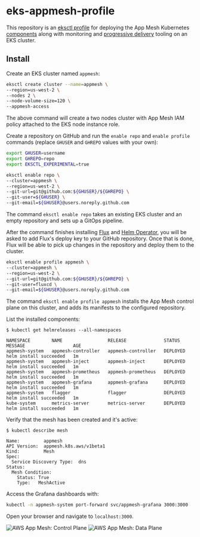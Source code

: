 # eks-appmesh-profile

This repository is an [eksctl profile](https://eksctl.io/usage/experimental/gitops-flux/)
for deploying the App Mesh Kubernetes [components](https://github.com/aws/eks-charts)
along with monitoring and [progressive delivery](https://flagger.app) tooling on an EKS cluster. 

## Install

Create an EKS cluster named `appmesh`:

```sh
eksctl create cluster --name=appmesh \
--region=us-west-2 \
--nodes 2 \
--node-volume-size=120 \
--appmesh-access
```

The above command will create a two nodes cluster with App Mesh IAM policy attached to the EKS node instance role.

Create a repository on GitHub and run the `enable repo` and `enable profile` commands
(replace `GHUSER` and `GHREPO` values with your own):

```sh
export GHUSER=username
export GHREPO=repo
export EKSCTL_EXPERIMENTAL=true

eksctl enable repo \
--cluster=appmesh \
--region=us-west-2 \
--git-url=git@github.com:${GHUSER}/${GHREPO} \
--git-user=${GHUSER} \
--git-email=${GHUSER}@users.noreply.github.com
```

The command `eksctl enable repo` takes an existing EKS cluster and an empty repository 
and sets up a GitOps pipeline.

After the command finishes installing [Flux](https://github.com/fluxcd/flux) and [Helm Operator](https://github.com/fluxcd/flux),
you will be asked to add Flux's deploy key to your GitHub repository.
Once that is done, Flux will be able to pick up changes in the repository and deploy them to the cluster.

```sh
eksctl enable profile appmesh \
--cluster=appmesh \
--region=us-west-2 \
--git-url=git@github.com:${GHUSER}/${GHREPO} \
--git-user=fluxcd \
--git-email=${GHUSER}@users.noreply.github.com
```

The command `eksctl enable profile appmesh` installs the App Mesh control plane on this cluster,
and adds its manifests to the configured repository.

List the installed components:

```
$ kubectl get helmreleases --all-namespaces

NAMESPACE        NAME                 RELEASE              STATUS     MESSAGE                  AGE
appmesh-system   appmesh-controller   appmesh-controller   DEPLOYED   helm install succeeded   1m
appmesh-system   appmesh-inject       appmesh-inject       DEPLOYED   helm install succeeded   1m
appmesh-system   appmesh-prometheus   appmesh-prometheus   DEPLOYED   helm install succeeded   1m
appmesh-system   appmesh-grafana      appmesh-grafana      DEPLOYED   helm install succeeded   1m
appmesh-system   flagger              flagger              DEPLOYED   helm install succeeded   1m
kube-system      metrics-server       metrics-server       DEPLOYED   helm install succeeded   1m
```

Verify that the mesh has been created and it's active:

```
$ kubectl describe mesh

Name:         appmesh
API Version:  appmesh.k8s.aws/v1beta1
Kind:         Mesh
Spec:
  Service Discovery Type:  dns
Status:
  Mesh Condition:
    Status: True
    Type:   MeshActive
```

Access the Grafana dashboards with:

```sh
kubectl -n appmesh-system port-forward svc/appmesh-grafana 3000:3000
```

Open your browser and navigate to `localhost:3000`.

![AWS App Mesh: Control Plane](https://user-images.githubusercontent.com/3797675/68316268-da565300-00c1-11ea-96b5-20634fed2c46.png)
![AWS App Mesh: Data Plane](https://user-images.githubusercontent.com/3797675/68325902-0c23e580-00d3-11ea-8f2a-f10f972fe0ac.png)
